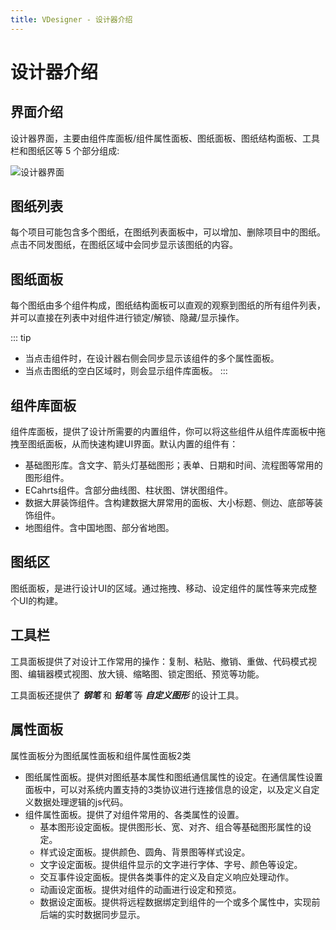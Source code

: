 ```yaml
---
title: VDesigner - 设计器介绍
---
```

# 设计器介绍

## 界面介绍

设计器界面，主要由组件库面板/组件属性面板、图纸面板、图纸结构面板、工具栏和图纸区等 5 个部分组成:

![设计器界面](/images/screenshot/guide/ui.png)

## 图纸列表
每个项目可能包含多个图纸，在图纸列表面板中，可以增加、删除项目中的图纸。点击不同发图纸，在图纸区域中会同步显示该图纸的内容。

## 图纸面板
每个图纸由多个组件构成，图纸结构面板可以直观的观察到图纸的所有组件列表，并可以直接在列表中对组件进行锁定/解锁、隐藏/显示操作。

::: tip
- 当点击组件时，在设计器右侧会同步显示该组件的多个属性面板。
- 当点击图纸的空白区域时，则会显示组件库面板。
::: 

## 组件库面板

组件库面板，提供了设计所需要的内置组件，你可以将这些组件从组件库面板中拖拽至图纸面板，从而快速构建UI界面。默认内置的组件有：

- 基础图形库。含文字、箭头灯基础图形；表单、日期和时间、流程图等常用的图形组件。
- ECahrts组件。含部分曲线图、柱状图、饼状图组件。
- 数据大屏装饰组件。含构建数据大屏常用的面板、大小标题、侧边、底部等装饰组件。
- 地图组件。含中国地图、部分省地图。

## 图纸区
图纸面板，是进行设计UI的区域。通过拖拽、移动、设定组件的属性等来完成整个UI的构建。


## 工具栏
工具面板提供了对设计工作常用的操作：复制、粘贴、撤销、重做、代码模式视图、编辑器模式视图、放大镜、缩略图、锁定图纸、预览等功能。

工具面板还提供了 ***钢笔*** 和 ***铅笔*** 等 ***自定义图形*** 的设计工具。

## 属性面板
属性面板分为图纸属性面板和组件属性面板2类
- 图纸属性面板。提供对图纸基本属性和图纸通信属性的设定。在通信属性设置面板中，可以对系统内置支持的3类协议进行连接信息的设定，以及定义自定义数据处理逻辑的js代码。
- 组件属性面板。提供了对组件常用的、各类属性的设置。
  - 基本图形设定面板。提供图形长、宽、对齐、组合等基础图形属性的设定。
  - 样式设定面板。提供颜色、圆角、背景图等样式设定。
  - 文字设定面板。提供组件显示的文字进行字体、字号、颜色等设定。
  - 交互事件设定面板。提供各类事件的定义及自定义响应处理动作。
  - 动画设定面板。提供对组件的动画进行设定和预览。
  - 数据设定面板。提供将远程数据绑定到组件的一个或多个属性中，实现前后端的实时数据同步显示。